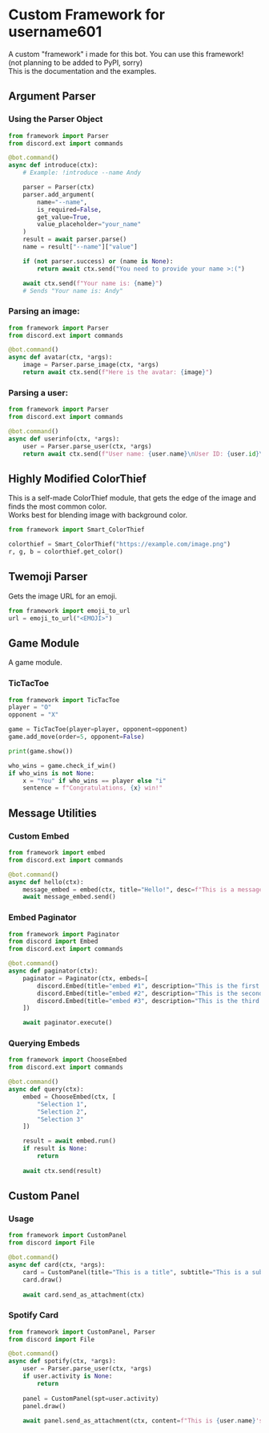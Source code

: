 # Custom Framework for username601
A custom "framework" i made for this bot. You can use this framework!<br>
(not planning to be added to PyPI, sorry)<br>
This is the documentation and the examples.<br>

## Argument Parser

### Using the Parser Object
```py
from framework import Parser
from discord.ext import commands

@bot.command()
async def introduce(ctx):
    # Example: !introduce --name Andy

    parser = Parser(ctx)
    parser.add_argument(
        name="--name",
        is_required=False,
        get_value=True,
        value_placeholder="your_name"
    )
    result = await parser.parse()
    name = result["--name"]["value"]

    if (not parser.success) or (name is None):
        return await ctx.send("You need to provide your name >:(")

    await ctx.send(f"Your name is: {name}")
    # Sends "Your name is: Andy"
```

### Parsing an image:
```py
from framework import Parser
from discord.ext import commands

@bot.command()
async def avatar(ctx, *args):
    image = Parser.parse_image(ctx, *args)
    return await ctx.send(f"Here is the avatar: {image}")
```

### Parsing a user:
```py
from framework import Parser
from discord.ext import commands

@bot.command()
async def userinfo(ctx, *args):
    user = Parser.parse_user(ctx, *args)
    return await ctx.send(f"User name: {user.name}\nUser ID: {user.id}\nUser Avatar URL: {user.avatar_url}")
```

## Highly Modified ColorThief
This is a self-made ColorThief module, that gets the edge of the image and finds the most common color.<br>
Works best for blending image with background color.<br>

```py
from framework import Smart_ColorThief

colorthief = Smart_ColorThief("https://example.com/image.png")
r, g, b = colorthief.get_color()
```

## Twemoji Parser
Gets the image URL for an emoji.

```py
from framework import emoji_to_url
url = emoji_to_url("<EMOJI>")
```

## Game Module
A game module.

### TicTacToe
```py
from framework import TicTacToe
player = "O"
opponent = "X"

game = TicTacToe(player=player, opponent=opponent)
game.add_move(order=5, opponent=False)

print(game.show())

who_wins = game.check_if_win()
if who_wins is not None:
    x = "You" if who_wins == player else "i"
    sentence = f"Congratulations, {x} win!"
```

## Message Utilities

### Custom Embed
```py
from framework import embed
from discord.ext import commands

@bot.command()
async def hello(ctx):
    message_embed = embed(ctx, title="Hello!", desc=f"This is a message from {ctx.bot.user.name}")
    await message_embed.send()
```

### Embed Paginator
```py
from framework import Paginator
from discord import Embed
from discord.ext import commands

@bot.command()
async def paginator(ctx):
    paginator = Paginator(ctx, embeds=[
        discord.Embed(title="embed #1", description="This is the first embed"),
        discord.Embed(title="embed #2", description="This is the second embed"),
        discord.Embed(title="embed #3", description="This is the third embed")
    ])

    await paginator.execute()
```

### Querying Embeds
```py
from framework import ChooseEmbed
from discord.ext import commands

@bot.command()
async def query(ctx):
    embed = ChooseEmbed(ctx, [
        "Selection 1",
        "Selection 2",
        "Selection 3"
    ])

    result = await embed.run()
    if result is None:
        return
    
    await ctx.send(result)
```

## Custom Panel

### Usage
```py
from framework import CustomPanel
from discord import File

@bot.command()
async def card(ctx, *args):
    card = CustomPanel(title="This is a title", subtitle="This is a subtitle.", description="This is a card", icon="https://example.com/image.png", font="/path/to/font.ttf")
    card.draw()
    
    await card.send_as_attachment(ctx)
```

### Spotify Card
```py
from framework import CustomPanel, Parser
from discord import File

@bot.command()
async def spotify(ctx, *args):
    user = Parser.parse_user(ctx, *args)
    if user.activity is None:
        return
    
    panel = CustomPanel(spt=user.activity)
    panel.draw()
    
    await panel.send_as_attachment(ctx, content=f"This is {user.name}'s spotify card!")
```